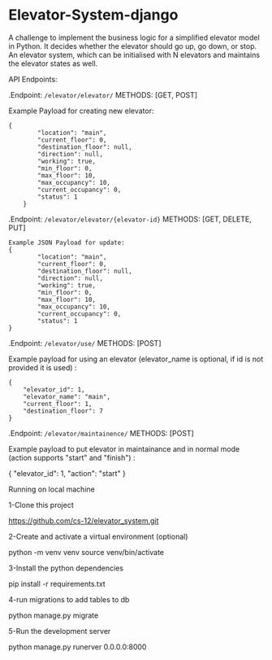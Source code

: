 
# Elevator-System-django

A challenge to implement the business logic for a simplified elevator model in Python. It decides whether the elevator should go up, go down, or stop. An elevator system, which can be initialised with N elevators and maintains the elevator states as well.


API Endpoints:

.Endpoint: `/elevator/elevator/`
      METHODS: [GET, POST]

   Example Payload for creating new elevator:

    {  
            "location": "main",  
            "current_floor": 0,  
            "destination_floor": null,  
            "direction": null,  
            "working": true,  
            "min_floor": 0,  
            "max_floor": 10,  
            "max_occupancy": 10,  
            "current_occupancy": 0,  
            "status": 1  
        }

.Endpoint: `/elevator/elevator/{elevator-id}`
       METHODS: [GET, DELETE, PUT]

    Example JSON Payload for update:
    {  
            "location": "main",  
            "current_floor": 0,  
            "destination_floor": null,  
            "direction": null,  
            "working": true,  
            "min_floor": 0,  
            "max_floor": 10,  
            "max_occupancy": 10,  
            "current_occupancy": 0,  
            "status": 1  
    }

.Endpoint: `/elevator/use/`
    METHODS: [POST]

   Example payload for using an elevator (elevator_name is optional, if id is not provided it is used) :

    {
        "elevator_id": 1,  
        "elevator_name": "main",  
        "current_floor": 1,
        "destination_floor": 7
    }

.Endpoint: `/elevator/maintainence/`
   METHODS: [POST]

   Example payload to put elevator in maintainance and in normal mode (action supports "start" and "finish") :

  {
    "elevator_id": 1,
    "action": "start"
  }



Running on local machine

1-Clone this project

https://github.com/cs-12/elevator_system.git

2-Create and activate a virtual environment (optional)

python -m venv venv
source venv/bin/activate

3-Install the python dependencies

pip install -r requirements.txt

4-run migrations to add tables to db

python manage.py migrate

5-Run the development server

python manage.py runerver 0.0.0.0:8000



